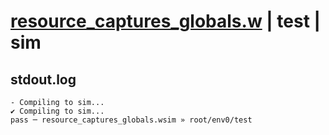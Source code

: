 # [resource_captures_globals.w](../../../../examples/tests/valid/resource_captures_globals.w) | test | sim

## stdout.log
```log
- Compiling to sim...
✔ Compiling to sim...
pass ─ resource_captures_globals.wsim » root/env0/test
```

